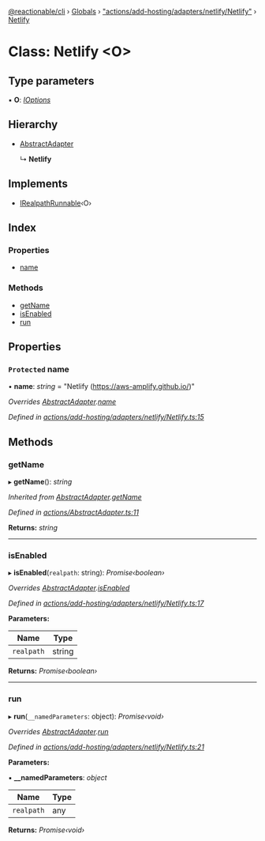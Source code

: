 [@reactionable/cli](../README.md) › [Globals](../globals.md) › ["actions/add-hosting/adapters/netlify/Netlify"](../modules/_actions_add_hosting_adapters_netlify_netlify_.md) › [Netlify](_actions_add_hosting_adapters_netlify_netlify_.netlify.md)

# Class: Netlify <**O**>

## Type parameters

▪ **O**: *[IOptions](../modules/_actions_irunnable_.md#ioptions)*

## Hierarchy

* [AbstractAdapter](_actions_abstractadapter_.abstractadapter.md)

  ↳ **Netlify**

## Implements

* [IRealpathRunnable](../interfaces/_actions_irealpathrunnable_.irealpathrunnable.md)‹O›

## Index

### Properties

* [name](_actions_add_hosting_adapters_netlify_netlify_.netlify.md#protected-name)

### Methods

* [getName](_actions_add_hosting_adapters_netlify_netlify_.netlify.md#getname)
* [isEnabled](_actions_add_hosting_adapters_netlify_netlify_.netlify.md#isenabled)
* [run](_actions_add_hosting_adapters_netlify_netlify_.netlify.md#run)

## Properties

### `Protected` name

• **name**: *string* = "Netlify (https://aws-amplify.github.io/)"

*Overrides [AbstractAdapter](_actions_abstractadapter_.abstractadapter.md).[name](_actions_abstractadapter_.abstractadapter.md#protected-abstract-name)*

*Defined in [actions/add-hosting/adapters/netlify/Netlify.ts:15](https://github.com/neilime/reactionable-cli/blob/86c13e3/src/actions/add-hosting/adapters/netlify/Netlify.ts#L15)*

## Methods

###  getName

▸ **getName**(): *string*

*Inherited from [AbstractAdapter](_actions_abstractadapter_.abstractadapter.md).[getName](_actions_abstractadapter_.abstractadapter.md#getname)*

*Defined in [actions/AbstractAdapter.ts:11](https://github.com/neilime/reactionable-cli/blob/86c13e3/src/actions/AbstractAdapter.ts#L11)*

**Returns:** *string*

___

###  isEnabled

▸ **isEnabled**(`realpath`: string): *Promise‹boolean›*

*Overrides [AbstractAdapter](_actions_abstractadapter_.abstractadapter.md).[isEnabled](_actions_abstractadapter_.abstractadapter.md#abstract-isenabled)*

*Defined in [actions/add-hosting/adapters/netlify/Netlify.ts:17](https://github.com/neilime/reactionable-cli/blob/86c13e3/src/actions/add-hosting/adapters/netlify/Netlify.ts#L17)*

**Parameters:**

Name | Type |
------ | ------ |
`realpath` | string |

**Returns:** *Promise‹boolean›*

___

###  run

▸ **run**(`__namedParameters`: object): *Promise‹void›*

*Overrides [AbstractAdapter](_actions_abstractadapter_.abstractadapter.md).[run](_actions_abstractadapter_.abstractadapter.md#abstract-run)*

*Defined in [actions/add-hosting/adapters/netlify/Netlify.ts:21](https://github.com/neilime/reactionable-cli/blob/86c13e3/src/actions/add-hosting/adapters/netlify/Netlify.ts#L21)*

**Parameters:**

▪ **__namedParameters**: *object*

Name | Type |
------ | ------ |
`realpath` | any |

**Returns:** *Promise‹void›*
